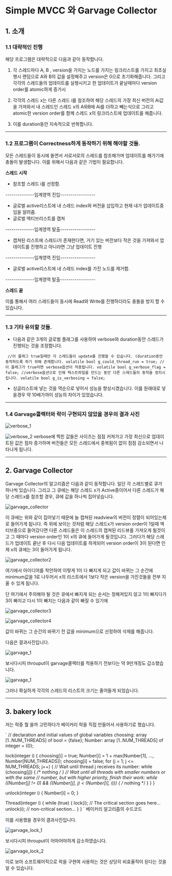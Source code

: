 Simple MVCC 와 Garvage Collector
============
## 1. 소개
### 1.1 대략적인 진행
해당 프로그램은 대략적으로 다음과 같이 동작합니다. 
1. 각 스레드마다 A, B , version을 가지는 노드를 가지는 링크리스트를 가지고 최초실행시 랜덤으로 A와 B의 값을 설정해주고 version은 0으로 초기화해줍니다. 그리고 각각의 스레드들의 업데이트를 실행시키고 한 업데이트가 끝날때마다 version order를 atomic하게 증가시

2. 각각의 스레드 x는 다른 스레드 i를 참조하여 해당 스레드의 가장 최신 버전의 Ai값을 가져와서 내 스레드인 스레드 x의 A와B에 Ai를 더하고 빼는식으로 그리고 atomic한 version order를 함께 스레드 x의 링크리스트에 업데이트를 해줍니다.

3. 이를 duration동안 지속적으로 반복합니다.


- - -
### 1.2 프로그램이 Correctness하게 동작하기 위해 해야할 것들.
모든 스레드들이 동시에 돌면서 서로서로의 스레드를 참조해가며 업데이트를 해가기에 충돌이 발생합니다.
이를 위해서 다음과 같은 기법이 필요합니다.


**스레드 시작**

- 참조할 스레드 i를 선정함.

--------------임계영역 진입-----------------

- 글로벌 active리스트에 내 스레드 index와 버전을 삽입하고 현재 내가 업데이트중임을 알려줌.
- 글로벌 액티브리스트를 캡쳐

--------------임계영역 탈출-----------------

- 캡쳐된 리스트에 스레드i가 존재한다면, 거기 있는 버전보다 작은 것을 가져와서 업데이트를 진행하고 아니라면 그냥 업데이트 진행

--------------임계영역 진입-----------------

- 글로벌 active리스트에 내 스레드 index를 가진 노드를 제거함.

--------------임계영역 탈출-----------------


**스레드 끝**



이를 통해서 여러 스레드들이 동시에 Read와 Write를 진행하더라도 충돌을 방지 할 수 있습니다.



- - -
### 1.3 기타 유의할 것들.
- 다음과 같은 3개의 글로벌 플래그를 사용하여 verbose와 duration동안 스레드가 진행되는 것을 조정합니다.

` 
//이 플래그 true일때만 각 스레드들이 update를 진행할 수 있습니다. (duration동안 동작하도록 하기 위해 존재합니다.
volatile bool g_could_thread_run = true;
//이 플래그가 true라면 verbose옵션이 적용됩니다.
volatile bool g_verbose_flag = false;
//verbose옵션으로 인해 텍스트파일을 만드는 동안 다른 스레드들의 동작을 정지시킵니다.
volatile bool g_is_verbosing = false;
`

- 싱글리스트에 넣는 것을 역순으로 넣어서 성능을 향상시켰습니다. 이를 원래대로 넣을경우 약 10배가까이 성능의 차이가 있었습니다.


- - -
### 1.4 Garvage콜렉터와 락이 구현되지 않았을 경우의 결과 사진
![verbose_1](./images/verbose_1.PNG)


![verbose_2](./images/verbose_2.PNG)
verbose에 찍힌 값들은 사이즈는 점점 커져가고 가장 최신으로 업데이트된 값은 점차 증가하며 버전들은 모든 스레드에서 중복됨이 없이 점점 감소되면서 나타나게 됩니다.


* * *
## 2. Garvage Collector

Garvage Collector의 알고리즘은 다음과 같이 동작합니다. 일단 각 스레드별로 큐가 하나씩 있습니다.
그리고 그 큐에는 해당 스레드 x가 Active중이어서 다른 스레드가 해당 스레드x를 참조할 경우, 큐에 값을 하나씩 집어넣습니다.

![garvage_collector](./images/garvage_collector.png)

이 큐에는 위와 같이 집어넣기 때문에 늘 캡쳐된 readview의 버전이 정렬이 되어있는체로 들어가게 됩니다. 
즉 위에 보이는 것처럼 해당 스레드x가 version order이 1일때 액티브중으로 들어갔다면 다른 스레드들은 이 스레드의 캡쳐된
리드뷰를 가져오게 될것이고 그 때마다 version order인 1이 x의 큐에 들어가게 될것입니다. 그러다가 해당 스레드가 업데이트 끝난 후
다시 다음 업데이트를 하게되어 version order이 3이 된다면 인제 x의 큐에는 3이 들어가게 됩니다. 

![garvage_collector2](./images/garvage_collector2.png)

여기에서 아이디어를 착안하여 이렇게 1이 다 빠지게 되고 값이 바뀌는 그 순간에 minimum값을 1로 나두어서 
x의 리스트에서 1보다 작은 version을 가진것들을 전부 지울 수 있게 됩니다.

단 여기에서 주의해야 될 것은 큐에서 빠지게 되는 순서는 정해져있지 않고 1이 빠지다가 3이 빠지고 다시 1이 빠지는 
다음과 같이 빠질 수 있기에 

![garvage_collector3](./images/garvage_collector3.png)

![garvage_collector4](./images/garvage_collector4.png)

값이 바뀌는 그 순간의 바뀌기 전 값을 minimum으로 선정하여 삭제를 해줍니다.

다음은 결과사진입니다.

![garvage_1](./images/garvage_1.PNG)

보시다시피 throuput이 garvage콜렉터를 적용하기 전보다는 약 9만개정도 갑소했습니다.

![garvage_1](./images/garvage_2.PNG)

그러나 확실하게 각각의 스레드의 리스트의 크기는 줄어들게 되었습니다.

* * *
## 3. bakery lock

저는 락중 뭘 쓸까 고민하다가 베이커리 락을 직접 만들어서 사용하기로 했습니다.

` 
// declaration and initial values of global variables
    choosing: array [1..NUM_THREADS] of bool = {false};
    Number: array [1..NUM_THREADS] of integer = {0};
     
   lock(integer i) {
       choosing[i] = true;
       Number[i] = 1 + max(Number[1], ..., Number[NUM_THREADS]);
       choosing[i] = false;
       for (j = 1; j <= NUM_THREADS; j++) {
           // Wait until thread j receives its number:
           while (choosing[j]) { /* nothing */ }
           // Wait until all threads with smaller numbers or with the same
           // number, but with higher priority, finish their work:
          while ((Number[j] != 0) && ((Number[j], j) < (Number[i], i))) {
              /* nothing */
          }
      }
  }

  unlock(integer i) {
      Number[i] = 0;
  }

  Thread(integer i) {
      while (true) {
          lock(i);
          // The critical section goes here...
          unlock(i);
          // non-critical section...
      }
  }
` 
베이커리 알고리즘의 수드코드

이를 사용했을 경우의 결과사진입니다. 


![garvage_lock_1](./images/garvage_lock_1.PNG)

보시다시피 throuput이 어마어마하게 감소하였습니다.

![garvage_lock_2](./images/garvage_lock_2.PNG)

이로 보아 소프트웨어적으로 락을 구현여 사용하는 것은 상당히 비효율적이 된다는 것을 알 수 있습니다. 
